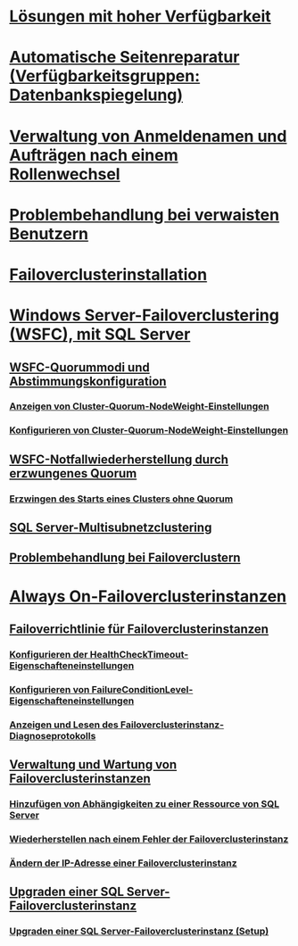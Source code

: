 # [Lösungen mit hoher Verfügbarkeit](high-availability-solutions-sql-server.md)  
# [Automatische Seitenreparatur (Verfügbarkeitsgruppen: Datenbankspiegelung)](automatic-page-repair-availability-groups-database-mirroring.md)  
# [Verwaltung von Anmeldenamen und Aufträgen nach einem Rollenwechsel](management-of-logins-and-jobs-after-role-switching-sql-server.md)  
# [Problembehandlung bei verwaisten Benutzern](troubleshoot-orphaned-users-sql-server.md)  

# [Failoverclusterinstallation](install/sql-server-failover-cluster-installation.md)  

# [Windows Server-Failoverclustering (WSFC), mit SQL Server](windows/windows-server-failover-clustering-wsfc-with-sql-server.md)  
## [WSFC-Quorummodi und Abstimmungskonfiguration](windows/wsfc-quorum-modes-and-voting-configuration-sql-server.md)  
### [Anzeigen von Cluster-Quorum-NodeWeight-Einstellungen](windows/view-cluster-quorum-nodeweight-settings.md)  
### [Konfigurieren von Cluster-Quorum-NodeWeight-Einstellungen](windows/configure-cluster-quorum-nodeweight-settings.md)  
## [WSFC-Notfallwiederherstellung durch erzwungenes Quorum](windows/wsfc-disaster-recovery-through-forced-quorum-sql-server.md)  
### [Erzwingen des Starts eines Clusters ohne Quorum](windows/force-a-wsfc-cluster-to-start-without-a-quorum.md)  
## [SQL Server-Multisubnetzclustering](windows/sql-server-multi-subnet-clustering-sql-server.md)  
## [Problembehandlung bei Failoverclustern](windows/failover-cluster-troubleshooting.md)  

# [Always On-Failoverclusterinstanzen](windows/always-on-failover-cluster-instances-sql-server.md)  
## [Failoverrichtlinie für Failoverclusterinstanzen](windows/failover-policy-for-failover-cluster-instances.md)  
### [Konfigurieren der HealthCheckTimeout-Eigenschafteneinstellungen](windows/configure-healthchecktimeout-property-settings.md)  
### [Konfigurieren von FailureConditionLevel-Eigenschafteneinstellungen](windows/configure-failureconditionlevel-property-settings.md)  
### [Anzeigen und Lesen des Failoverclusterinstanz-Diagnoseprotokolls](windows/view-and-read-failover-cluster-instance-diagnostics-log.md)  
## [Verwaltung und Wartung von Failoverclusterinstanzen](windows/failover-cluster-instance-administration-and-maintenance.md)  
### [Hinzufügen von Abhängigkeiten zu einer Ressource von SQL Server](windows/add-dependencies-to-a-sql-server-resource.md)  
### [Wiederherstellen nach einem Fehler der Failoverclusterinstanz](windows/recover-from-failover-cluster-instance-failure.md)  
### [Ändern der IP-Adresse einer Failoverclusterinstanz](windows/change-the-ip-address-of-a-failover-cluster-instance.md)  
## [Upgraden einer SQL Server-Failoverclusterinstanz](windows/upgrade-a-sql-server-failover-cluster-instance.md)  
### [Upgraden einer SQL Server-Failoverclusterinstanz (Setup)](windows/upgrade-a-sql-server-failover-cluster-instance-setup.md)
